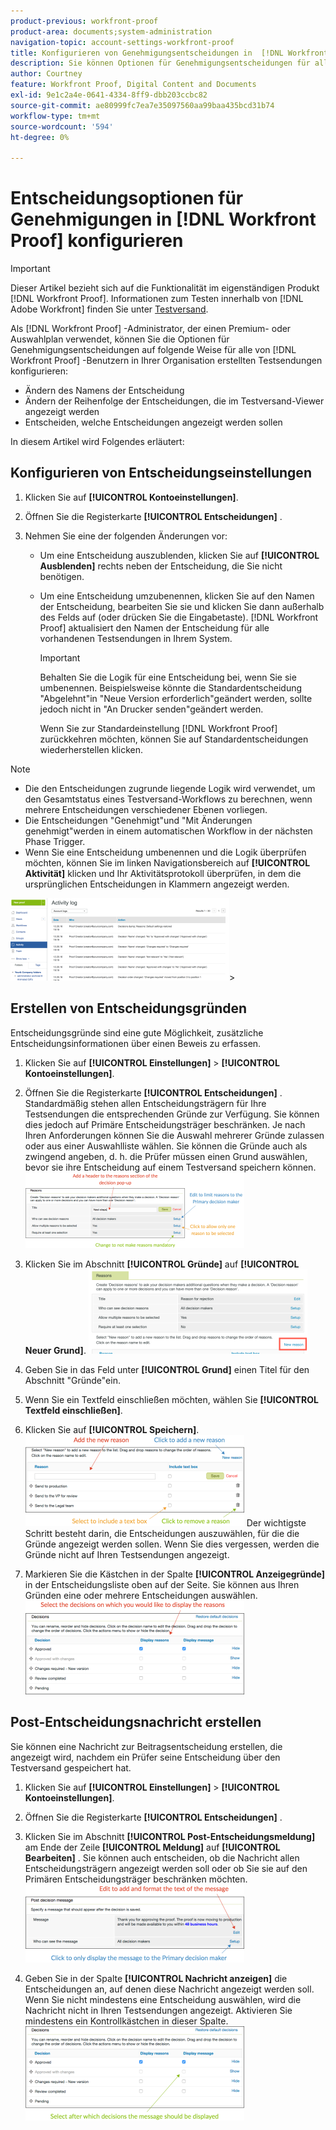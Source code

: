```yaml
---
product-previous: workfront-proof
product-area: documents;system-administration
navigation-topic: account-settings-workfront-proof
title: Konfigurieren von Genehmigungsentscheidungen in  [!DNL Workfront Proof]
description: Sie können Optionen für Genehmigungsentscheidungen für alle Testsendungen konfigurieren, die von [!DNL Workfront Proof] Benutzern in Ihrer Organisation erstellt wurden.
author: Courtney
feature: Workfront Proof, Digital Content and Documents
exl-id: 9e1c2a4e-0641-4334-8ff9-dbb203ccbc82
source-git-commit: ae80999fc7ea7e35097560aa99baa435bcd31b74
workflow-type: tm+mt
source-wordcount: '594'
ht-degree: 0%

---
```


# Entscheidungsoptionen für Genehmigungen in [!DNL Workfront Proof] konfigurieren

>[!IMPORTANT]
>
>Dieser Artikel bezieht sich auf die Funktionalität im eigenständigen Produkt [!DNL Workfront Proof]. Informationen zum Testen innerhalb von [!DNL Adobe Workfront] finden Sie unter [Testversand](../../../review-and-approve-work/proofing/proofing.md).

Als [!DNL Workfront Proof] -Administrator, der einen Premium- oder Auswahlplan verwendet, können Sie die Optionen für Genehmigungsentscheidungen auf folgende Weise für alle von [!DNL Workfront Proof] -Benutzern in Ihrer Organisation erstellten Testsendungen konfigurieren:

* Ändern des Namens der Entscheidung
* Ändern der Reihenfolge der Entscheidungen, die im Testversand-Viewer angezeigt werden
* Entscheiden, welche Entscheidungen angezeigt werden sollen

In diesem Artikel wird Folgendes erläutert:

## Konfigurieren von Entscheidungseinstellungen

1. Klicken Sie auf **[!UICONTROL Kontoeinstellungen]**.
1. Öffnen Sie die Registerkarte **[!UICONTROL Entscheidungen]** .
1. Nehmen Sie eine der folgenden Änderungen vor:

   * Um eine Entscheidung auszublenden, klicken Sie auf **[!UICONTROL Ausblenden]** rechts neben der Entscheidung, die Sie nicht benötigen.
   * Um eine Entscheidung umzubenennen, klicken Sie auf den Namen der Entscheidung, bearbeiten Sie sie und klicken Sie dann außerhalb des Felds auf (oder drücken Sie die Eingabetaste). [!DNL Workfront Proof] aktualisiert den Namen der Entscheidung für alle vorhandenen Testsendungen in Ihrem System.

     >[!IMPORTANT]
     >
     >Behalten Sie die Logik für eine Entscheidung bei, wenn Sie sie umbenennen. Beispielsweise könnte die Standardentscheidung &quot;Abgelehnt&quot;in &quot;Neue Version erforderlich&quot;geändert werden, sollte jedoch nicht in &quot;An Drucker senden&quot;geändert werden.

     Wenn Sie zur Standardeinstellung [!DNL Workfront Proof] zurückkehren möchten, können Sie auf Standardentscheidungen wiederherstellen klicken.

>[!NOTE]
>
>* Die den Entscheidungen zugrunde liegende Logik wird verwendet, um den Gesamtstatus eines Testversand-Workflows zu berechnen, wenn mehrere Entscheidungen verschiedener Ebenen vorliegen.
>* Die Entscheidungen &quot;Genehmigt&quot;und &quot;Mit Änderungen genehmigt&quot;werden in einem automatischen Workflow in der nächsten Phase Trigger.
>* Wenn Sie eine Entscheidung umbenennen und die Logik überprüfen möchten, können Sie im linken Navigationsbereich auf **[!UICONTROL Aktivität]** klicken und Ihr Aktivitätsprotokoll überprüfen, in dem die ursprünglichen Entscheidungen in Klammern angezeigt werden.
>
>  ![2016-12-20_1921.png](assets/2016-12-20-1921-350x132.png)>

## Erstellen von Entscheidungsgründen

Entscheidungsgründe sind eine gute Möglichkeit, zusätzliche Entscheidungsinformationen über einen Beweis zu erfassen.

1. Klicken Sie auf **[!UICONTROL Einstellungen]** > **[!UICONTROL Kontoeinstellungen]**.

1. Öffnen Sie die Registerkarte **[!UICONTROL Entscheidungen]** .
Standardmäßig stehen allen Entscheidungsträgern für Ihre Testsendungen die entsprechenden Gründe zur Verfügung. Sie können dies jedoch auf Primäre Entscheidungsträger beschränken.
Je nach Ihren Anforderungen können Sie die Auswahl mehrerer Gründe zulassen oder aus einer Auswahlliste wählen. Sie können die Gründe auch als zwingend angeben, d. h. die Prüfer müssen einen Grund auswählen, bevor sie ihre Entscheidung auf einem Testversand speichern können.
   ![Gründe_setup.png](assets/reasons-setup-350x121.png)

1. Klicken Sie im Abschnitt **[!UICONTROL Gründe]** auf **[!UICONTROL Neuer Grund]**.
   ![new_reason.png](assets/new-reason-350x135.png)

1. Geben Sie in das Feld unter **[!UICONTROL Grund]** einen Titel für den Abschnitt &quot;Gründe&quot;ein.
1. Wenn Sie ein Textfeld einschließen möchten, wählen Sie **[!UICONTROL Textfeld einschließen]**.
1. Klicken Sie auf **[!UICONTROL Speichern]**.
   ![reasons_setup_2.png](assets/reasons-setup-2-350x146.png)
Der wichtigste Schritt besteht darin, die Entscheidungen auszuwählen, für die die Gründe angezeigt werden sollen. Wenn Sie dies vergessen, werden die Gründe nicht auf Ihren Testsendungen angezeigt.

1. Markieren Sie die Kästchen in der Spalte **[!UICONTROL Anzeigegründe]** in der Entscheidungsliste oben auf der Seite. Sie können aus Ihren Gründen eine oder mehrere Entscheidungen auswählen.
   ![reasons_-_decision_selection.png](assets/reasons---decision-selection-350x150.png)

## Post-Entscheidungsnachricht erstellen

Sie können eine Nachricht zur Beitragsentscheidung erstellen, die angezeigt wird, nachdem ein Prüfer seine Entscheidung über den Testversand gespeichert hat.

1. Klicken Sie auf **[!UICONTROL Einstellungen]** > **[!UICONTROL Kontoeinstellungen]**.

1. Öffnen Sie die Registerkarte **[!UICONTROL Entscheidungen]** .
1. Klicken Sie im Abschnitt **[!UICONTROL Post-Entscheidungsmeldung]** am Ende der Zeile **[!UICONTROL Meldung]** auf **[!UICONTROL Bearbeiten]** .
Sie können auch entscheiden, ob die Nachricht allen Entscheidungsträgern angezeigt werden soll oder ob Sie sie auf den Primären Entscheidungsträger beschränken möchten.
   ![post_decision_message_set_up.png](assets/post-decision-message-set-up-350x125.png)

1. Geben Sie in der Spalte **[!UICONTROL Nachricht anzeigen]** die Entscheidungen an, auf denen diese Nachricht angezeigt werden soll.
Wenn Sie nicht mindestens eine Entscheidung auswählen, wird die Nachricht nicht in Ihren Testsendungen angezeigt. Aktivieren Sie mindestens ein Kontrollkästchen in dieser Spalte.
   ![post_decision_message_set_up_2.png](assets/post-decision-message-set-up-2-350x151.png)
